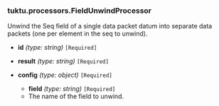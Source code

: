 ### tuktu.processors.FieldUnwindProcessor
Unwind the Seq field of a single data packet datum into separate data packets (one per element in the seq to unwind).

  * **id** *(type: string)* `[Required]`

  * **result** *(type: string)* `[Required]`

  * **config** *(type: object)* `[Required]`

    * **field** *(type: string)* `[Required]`
    - The name of the field to unwind.

